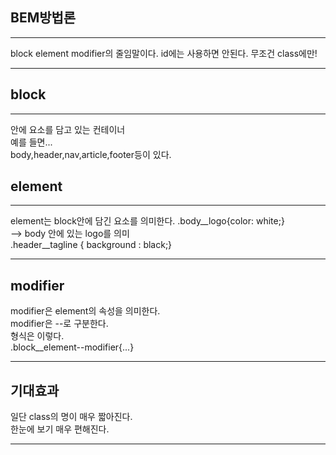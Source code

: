 ## BEM방법론
---
block element modifier의 줄임말이다.
id에는 사용하면 안된다. 무조건 class에만!

---

## block
---
안에 요소를 담고 있는 컨테이너  
예를 들면...  
body,header,nav,article,footer등이 있다.  

## element
---
element는 block안에 담긴 요소를 의미한다.
.body__logo{color: white;}  
--> body 안에 있는 logo를 의미  
.header__tagline { background : black;}

---

##  modifier
modifier은 element의 속성을 의미한다.  
modifier은 --로 구분한다.  
형식은 이렇다.  
.block__element--modifier{...}

---

## 기대효과
일단 class의 명이 매우 짧아진다.  
한눈에 보기 매우 편해진다.

---